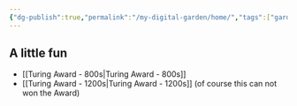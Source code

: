 ```yaml
---
{"dg-publish":true,"permalink":"/my-digital-garden/home/","tags":["gardenEntry"],"updated":"2025-08-24T15:23:39.892-07:00"}
---
```



## A little fun
* [[Turing Award - 800s\|Turing Award - 800s]]
* [[Turing Award - 1200s\|Turing Award - 1200s]]  (of course this can not won the Award)